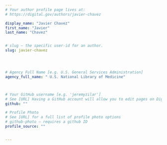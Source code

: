 ```yaml
---
# Your author profile page lives at:
# https://digital.gov/authors/javier-chavez

display_name: "Javier Chavez"
first_name: "Javier"
last_name: "Chavez"


# slug — the specific user-id for an author.
slug: javier-chavez




# Agency Full Name [e.g. U.S. General Services Administration]
agency_full_name: " U.S. National Library of Medicine"



# Your GitHub username [e.g. 'jeremyzilar']
# See [URL] Having a GitHub account will allow you to edit pages on DigitalGov. The image used in your GitHub account can also be used to populate your digital.gov profile photo.
github: ""

# Profile Photo
# See [URL] for a full list of profile photo options
# github-photo — requires a github ID
profile_source: ""


---
```

